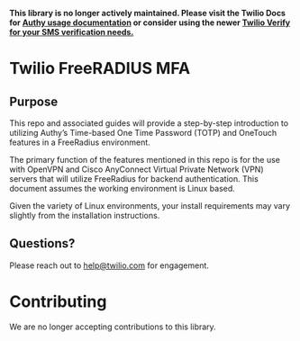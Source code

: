 **This library is no longer actively maintained. Please visit the Twilio Docs for [Authy usage documentation](https://www.twilio.com/docs/authy/api) or consider using the newer [Twilio Verify for your SMS verification needs.](https://www.twilio.com/docs/verify/api)**

# Twilio FreeRADIUS MFA
## Purpose
This repo and associated guides will provide a step-by-step introduction to utilizing Authy’s Time-based One Time Password (TOTP) and OneTouch features in a FreeRadius environment. 

The primary function of the features mentioned in this repo is for the use with OpenVPN and Cisco AnyConnect Virtual Private Network (VPN) servers that will utilize FreeRadius for backend authentication. This document assumes the working environment is Linux based.

Given the variety of Linux environments, your install requirements may vary slightly from the installation instructions.

## Questions?

Please reach out to help@twilio.com for engagement.

# Contributing

We are no longer accepting contributions to this library.
